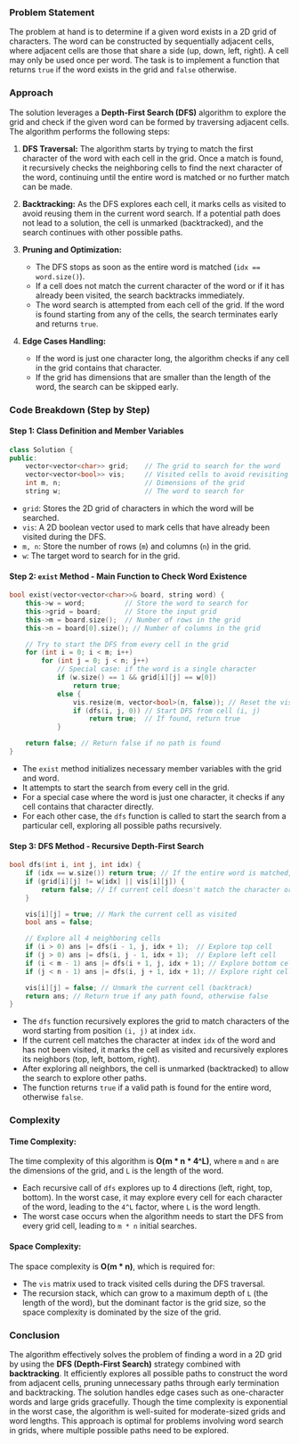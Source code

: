 ### Problem Statement

The problem at hand is to determine if a given word exists in a 2D grid of characters. The word can be constructed by sequentially adjacent cells, where adjacent cells are those that share a side (up, down, left, right). A cell may only be used once per word. The task is to implement a function that returns `true` if the word exists in the grid and `false` otherwise.

### Approach

The solution leverages a **Depth-First Search (DFS)** algorithm to explore the grid and check if the given word can be formed by traversing adjacent cells. The algorithm performs the following steps:

1. **DFS Traversal:**
   The algorithm starts by trying to match the first character of the word with each cell in the grid. Once a match is found, it recursively checks the neighboring cells to find the next character of the word, continuing until the entire word is matched or no further match can be made.

2. **Backtracking:**
   As the DFS explores each cell, it marks cells as visited to avoid reusing them in the current word search. If a potential path does not lead to a solution, the cell is unmarked (backtracked), and the search continues with other possible paths.

3. **Pruning and Optimization:**
   - The DFS stops as soon as the entire word is matched (`idx == word.size()`).
   - If a cell does not match the current character of the word or if it has already been visited, the search backtracks immediately.
   - The word search is attempted from each cell of the grid. If the word is found starting from any of the cells, the search terminates early and returns `true`.

4. **Edge Cases Handling:**
   - If the word is just one character long, the algorithm checks if any cell in the grid contains that character.
   - If the grid has dimensions that are smaller than the length of the word, the search can be skipped early.

### Code Breakdown (Step by Step)

#### Step 1: Class Definition and Member Variables
```cpp
class Solution {
public:
    vector<vector<char>> grid;    // The grid to search for the word
    vector<vector<bool>> vis;     // Visited cells to avoid revisiting in DFS
    int m, n;                     // Dimensions of the grid
    string w;                     // The word to search for
```

- `grid`: Stores the 2D grid of characters in which the word will be searched.
- `vis`: A 2D boolean vector used to mark cells that have already been visited during the DFS.
- `m, n`: Store the number of rows (`m`) and columns (`n`) in the grid.
- `w`: The target word to search for in the grid.

#### Step 2: `exist` Method - Main Function to Check Word Existence
```cpp
bool exist(vector<vector<char>>& board, string word) {
    this->w = word;          // Store the word to search for
    this->grid = board;      // Store the input grid
    this->m = board.size();  // Number of rows in the grid
    this->n = board[0].size(); // Number of columns in the grid

    // Try to start the DFS from every cell in the grid
    for (int i = 0; i < m; i++)
        for (int j = 0; j < n; j++)
            // Special case: if the word is a single character
            if (w.size() == 1 && grid[i][j] == w[0])
                return true;
            else {
                vis.resize(m, vector<bool>(n, false)); // Reset the visited matrix
                if (dfs(i, j, 0)) // Start DFS from cell (i, j)
                    return true;  // If found, return true
            }

    return false; // Return false if no path is found
}
```

- The `exist` method initializes necessary member variables with the grid and word.
- It attempts to start the search from every cell in the grid.
- For a special case where the word is just one character, it checks if any cell contains that character directly.
- For each other case, the `dfs` function is called to start the search from a particular cell, exploring all possible paths recursively.

#### Step 3: DFS Method - Recursive Depth-First Search
```cpp
bool dfs(int i, int j, int idx) {
    if (idx == w.size()) return true; // If the entire word is matched, return true
    if (grid[i][j] != w[idx] || vis[i][j]) {
        return false; // If current cell doesn't match the character or is already visited, return false
    }

    vis[i][j] = true; // Mark the current cell as visited
    bool ans = false;

    // Explore all 4 neighboring cells
    if (i > 0) ans |= dfs(i - 1, j, idx + 1);  // Explore top cell
    if (j > 0) ans |= dfs(i, j - 1, idx + 1);  // Explore left cell
    if (i < m - 1) ans |= dfs(i + 1, j, idx + 1); // Explore bottom cell
    if (j < n - 1) ans |= dfs(i, j + 1, idx + 1); // Explore right cell

    vis[i][j] = false; // Unmark the current cell (backtrack)
    return ans; // Return true if any path found, otherwise false
}
```

- The `dfs` function recursively explores the grid to match characters of the word starting from position `(i, j)` at index `idx`.
- If the current cell matches the character at index `idx` of the word and has not been visited, it marks the cell as visited and recursively explores its neighbors (top, left, bottom, right).
- After exploring all neighbors, the cell is unmarked (backtracked) to allow the search to explore other paths.
- The function returns `true` if a valid path is found for the entire word, otherwise `false`.

### Complexity

#### Time Complexity:
The time complexity of this algorithm is **O(m * n * 4^L)**, where `m` and `n` are the dimensions of the grid, and `L` is the length of the word. 

- Each recursive call of `dfs` explores up to 4 directions (left, right, top, bottom). In the worst case, it may explore every cell for each character of the word, leading to the `4^L` factor, where `L` is the word length.
- The worst case occurs when the algorithm needs to start the DFS from every grid cell, leading to `m * n` initial searches.

#### Space Complexity:
The space complexity is **O(m * n)**, which is required for:
- The `vis` matrix used to track visited cells during the DFS traversal.
- The recursion stack, which can grow to a maximum depth of `L` (the length of the word), but the dominant factor is the grid size, so the space complexity is dominated by the size of the grid.

### Conclusion

The algorithm effectively solves the problem of finding a word in a 2D grid by using the **DFS (Depth-First Search)** strategy combined with **backtracking**. It efficiently explores all possible paths to construct the word from adjacent cells, pruning unnecessary paths through early termination and backtracking. The solution handles edge cases such as one-character words and large grids gracefully. Though the time complexity is exponential in the worst case, the algorithm is well-suited for moderate-sized grids and word lengths. This approach is optimal for problems involving word search in grids, where multiple possible paths need to be explored.
